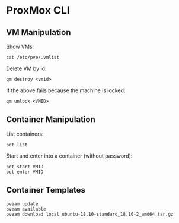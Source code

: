 # ProxMox CLI

## VM Manipulation

Show VMs:

```
cat /etc/pve/.vmlist
```

Delete VM by id:

```
qm destroy <vmid>
```

If the above fails because the machine is locked:

```
qm unlock <VMID>
```

## Container Manipulation

List containers:
```
pct list
```
Start and enter into a container (without password):

```
pct start VMID
pct enter VMID
```

## Container Templates

```
pveam update
pveam available
pveam download local ubuntu-18.10-standard_18.10-2_amd64.tar.gz
```
